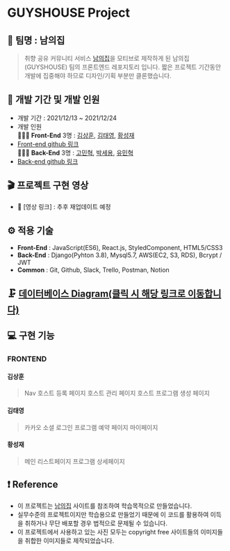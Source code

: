 # GUYSHOUSE Project

## 🎇 팀명 : 남의집

> 취향 공유 커뮤니티 서비스 [남의집](https://naamezip.com/)을 모티브로 제작하게 된 남의집(GUYSHOUSE) 팀의 프론트엔드 레포지토리 입니다.
> 짧은 프로젝트 기간동안 개발에 집중해야 하므로 디자인/기획 부분만 클론했습니다.

## 📅 개발 기간 및 개발 인원

- 개발 기간 : 2021/12/13 ~ 2021/12/24
- 개발 인원 <br/>
  👨‍👧‍👦 **Front-End** 3명 :
  [김상훈](https://github.com/Ho0on), [김태영](https://github.com/Moro-yong), [황성재](https://github.com/seongjae0325)<br/>
- [Front-end github 링크](https://github.com/wecode-bootcamp-korea/27-2nd-GuysHouse-frontend)<br/>
  👨‍👧‍👦 **Back-End** 3명 :
  [고민혁](https://github.com/MinhyukK0), [박세용](https://github.com/se-yong), [유민혁](https://github.com/MinHyeouk)<br/>
- [Back-end github 링크](https://github.com/wecode-bootcamp-korea/27-2nd-GuysHouse-backend)

## 🎬 프로젝트 구현 영상

- 🔗 [영상 링크] : 추후 재업데이트 예정

## ⚙ 적용 기술

- **Front-End** : JavaScript(ES6), React.js, StyledComponent, HTML5/CSS3
- **Back-End** : Django(Pyhton 3.8), Mysql5.7, AWS(EC2, S3, RDS), Bcrypt / JWT
- **Common** : Git, Github, Slack, Trello, Postman, Notion

## 🗜 [데이터베이스 Diagram(클릭 시 해당 링크로 이동합니다)](https://dbdiagram.io/d/61b6b6908c901501c0ecdb28)

## 💻 구현 기능

### FRONTEND

#### 김상훈

> Nav
> 호스트 등록 페이지
> 호스트 관리 페이지
> 호스트 프로그램 생성 페이지

#### 김태영

> 카카오 소셜 로그인
> 프로그램 예약 페이지
> 마이페이지

#### 황성재

> 메인 리스트페이지
> 프로그램 상세페이지

## ❗ Reference

- 이 프로젝트는 [남의집](https://naamezip.com/) 사이트를 참조하여 학습목적으로 만들었습니다.
- 실무수준의 프로젝트이지만 학습용으로 만들었기 때문에 이 코드를 활용하여 이득을 취하거나 무단 배포할 경우 법적으로 문제될 수 있습니다.
- 이 프로젝트에서 사용하고 있는 사진 모두는 copyright free 사이트들의 이미지들을 취합한 이미지들로 제작되었습니다.

